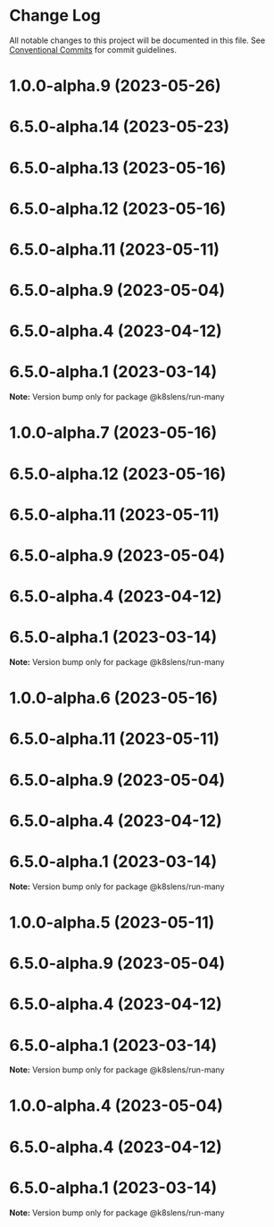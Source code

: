 # Change Log

All notable changes to this project will be documented in this file.
See [Conventional Commits](https://conventionalcommits.org) for commit guidelines.

# 1.0.0-alpha.9 (2023-05-26)



# 6.5.0-alpha.14 (2023-05-23)



# 6.5.0-alpha.13 (2023-05-16)



# 6.5.0-alpha.12 (2023-05-16)



# 6.5.0-alpha.11 (2023-05-11)



# 6.5.0-alpha.9 (2023-05-04)



# 6.5.0-alpha.4 (2023-04-12)



# 6.5.0-alpha.1 (2023-03-14)

**Note:** Version bump only for package @k8slens/run-many





# 1.0.0-alpha.7 (2023-05-16)



# 6.5.0-alpha.12 (2023-05-16)



# 6.5.0-alpha.11 (2023-05-11)



# 6.5.0-alpha.9 (2023-05-04)



# 6.5.0-alpha.4 (2023-04-12)



# 6.5.0-alpha.1 (2023-03-14)

**Note:** Version bump only for package @k8slens/run-many





# 1.0.0-alpha.6 (2023-05-16)



# 6.5.0-alpha.11 (2023-05-11)



# 6.5.0-alpha.9 (2023-05-04)



# 6.5.0-alpha.4 (2023-04-12)



# 6.5.0-alpha.1 (2023-03-14)

**Note:** Version bump only for package @k8slens/run-many





# 1.0.0-alpha.5 (2023-05-11)



# 6.5.0-alpha.9 (2023-05-04)



# 6.5.0-alpha.4 (2023-04-12)



# 6.5.0-alpha.1 (2023-03-14)

**Note:** Version bump only for package @k8slens/run-many





# 1.0.0-alpha.4 (2023-05-04)



# 6.5.0-alpha.4 (2023-04-12)



# 6.5.0-alpha.1 (2023-03-14)

**Note:** Version bump only for package @k8slens/run-many

